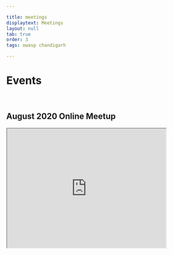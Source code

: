 ```yaml
---

title: meetings
displaytext: Meetings
layout: null
tab: true
order: 3
tags: owasp chandigarh

---
```

<h1>Events</h1><br>
<h2>August 2020 Online Meetup</h2>
<iframe width="420" height="315"
src="https://youtu.be/jkF25HL1aos">
</iframe>
